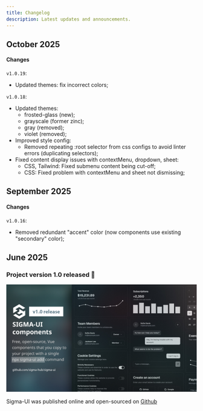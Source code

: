 ```yaml
---
title: Changelog
description: Latest updates and announcements.
---
```


## October 2025

#### Changes

`v1.0.19`: 
- Updated themes: fix incorrect colors;

`v1.0.18`: 
- Updated themes: 
  - frosted-glass (new);
  - grayscale (former zinc);
  - gray (removed);
  - violet (removed);
- Improved style config: 
  - Removed repeating :root selector from css configs to avoid linter errors (duplicating selectors);
- Fixed content display issues with contextMenu, dropdown, sheet:
  - CSS, Tailwind: Fixed submenu content being cut-off;
  - CSS: Fixed problem with contextMenu and sheet not dismissing;

## September 2025

#### Changes

`v1.0.16`: 
- Removed redundant "accent" color (now components use existing "secondary" color);

## June 2025

### Project version 1.0 released 🎉

![Project version 1.0 released](../../assets/release-1.0-banner-2.jpg)

Sigma-UI was published online and open-sourced on [Github](https://github.com/sigma-hub/sigma-ui)
